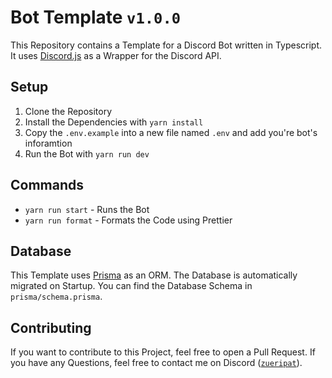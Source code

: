 # Bot Template `v1.0.0`

This Repository contains a Template for a Discord Bot written in Typescript. It uses [Discord.js](https://discord.js.org/#/) as a Wrapper for the Discord API.

## Setup
1. Clone the Repository
2. Install the Dependencies with `yarn install`
3. Copy the `.env.example` into a new file named `.env` and add you're bot's inforamtion
4. Run the Bot with `yarn run dev`


## Commands
* `yarn run start` - Runs the Bot
* `yarn run format` - Formats the Code using Prettier

## Database
This Template uses [Prisma](https://www.prisma.io/) as an ORM. The Database is automatically migrated on Startup. You can find the Database Schema in `prisma/schema.prisma`.

## Contributing
If you want to contribute to this Project, feel free to open a Pull Request. If you have any Questions, feel free to contact me on Discord ([`zueripat`](https://discord.com/users/651052819012517888)).
